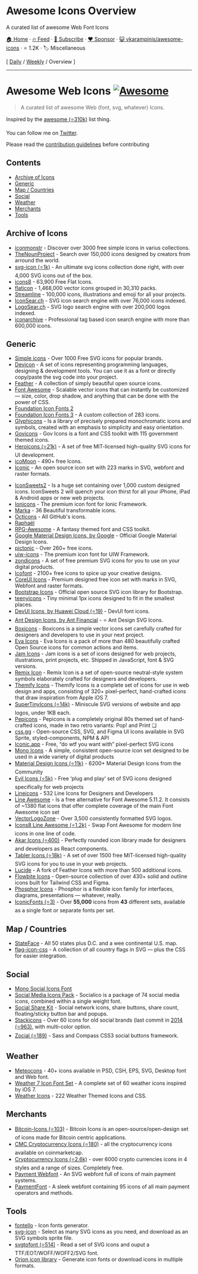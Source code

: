 # Awesome Icons Overview

A curated list of awesome Web Font Icons

[🏠 Home](/README.md) · [🔥 Feed](https://www.trackawesomelist.com/vkarampinis/awesome-icons/rss.xml) · [📮 Subscribe](https://trackawesomelist.us17.list-manage.com/subscribe?u=d2f0117aa829c83a63ec63c2f&id=36a103854c) · [❤️  Sponsor](https://github.com/sponsors/theowenyoung) · [😺 vkarampinis/awesome-icons](https://github.com/vkarampinis/awesome-icons) · ⭐ 1.2K · 🏷️ Miscellaneous

[ [Daily](/content/vkarampinis/awesome-icons/README.md) / [Weekly](/content/vkarampinis/awesome-icons/week/README.md) / Overview ]

---

# Awesome Web Icons [![Awesome](https://awesome.re/badge.svg)](https://awesome.re)

> A curated list of awesome Web (font, svg, whatever) Icons.

Inspired by the [awesome (⭐310k)](https://github.com/sindresorhus/awesome) list thing.

You can follow me on [Twitter](https://twitter.com/vkarampinis).

Please read the [contribution guidelines](https://github.com/vkarampinis/awesome-icons/blob/master/README.md/contributing.md) before contributing

## Contents

*   [Archive of Icons](#archive-of-icons)
*   [Generic](#generic)
*   [Map / Countries](#map--countries)
*   [Social](#social)
*   [Weather](#weather)
*   [Merchants](#merchants)
*   [Tools](#tools)

## Archive of Icons

*   [iconmonstr](http://iconmonstr.com/) - Discover over 3000  free simple icons in varius collections.
*   [TheNounProject](https://thenounproject.com/) - Search over 150,000 icons designed by creators from arround the world.
*   [svg-icon (⭐1k)](https://github.com/leungwensen/svg-icon) - An ultimate svg icons collection done right, with over 4,000 SVG icons out of the box.
*   [icons8](https://icons8.com/) - 63,900 Free Flat Icons.
*   [flaticon](https://www.flaticon.com/) - 1,468,000 vector icons grouped in 30,310 packs.
*   [Streamline](https://streamlinehq.com/) - 100,000 icons, illustrations and emoji for all your projects.
*   [IconSear.ch](https://iconsear.ch/search.html) - SVG icon search engine with over 76,000 icons indexed.
*   [LogoSear.ch](https://logosear.ch/search.html) - SVG logo search engine with over 200,000 logos indexed.
*   [iconarchive](https://iconarchive.com/) - Professional tag based icon search engine with more than 600,000 icons.

## Generic

*   [Simple icons](https://simpleicons.org/) - Over 1000 Free SVG icons for popular brands.
*   [Devicon](https://devicon.dev) - A set of icons representing programming languages, designing & development tools. You can use it as a font or directly copy/paste the svg code into your project.
*   [Feather](https://feathericons.com/) - A collection of simply beautiful open source icons.
*   [Font Awesome](http://fontawesome.io/) - Scalable vector icons that can instantly be customized — size, color, drop shadow, and anything that can be done with the power of CSS.
*   [Foundation Icon Fonts 2](http://zurb.com/playground/foundation-icons)
*   [Foundation Icon Fonts 3](http://zurb.com/playground/foundation-icon-fonts-3) - A custom collection of 283 icons.
*   [Glyphicons](http://glyphicons.com/) - Is a library of precisely prepared monochromatic icons and symbols, created with an emphasis to simplicity and easy orientation.
*   [Govicons](http://govicons.io/) - Gov Icons is a font and CSS toolkit with 115 government themed icons.
*   [Heroicons (⭐21k)](https://github.com/refactoringui/heroicons) - A set of free MIT-licensed high-quality SVG icons for UI development.
*   [icoMoon](https://icomoon.io) - 490+ free Icons.
*   [Iconic](https://useiconic.com/open/) - An open source icon set with 223 marks in SVG, webfont and raster formats.

<!--lint disable awesome-list-item-->

*   [IconSweets2](https://www.designbombs.com/iconsweets2/) - Is a huge set containing over 1,000 custom designed icons. IconSweets 2 will quench your icon thirst for all your iPhone, iPad & Android apps or new web projects.
*   [Ionicons](http://ionicons.com/) - The premium icon font for Ionic Framework.
*   [Marka](http://fian.my.id/marka/) - 36 Beautiful transformable icons.
*   [Octicons](https://octicons.github.com/) - All GitHub's icons.
*   [Raphaël](http://icons.marekventur.com/)
*   [RPG-Awesome](https://nagoshiashumari.github.io/Rpg-Awesome/) - A fantasy themed font and CSS toolkit.
*   [Google Material Design Icons, by Google](https://fonts.google.com/icons) - Official Google Material Design Icons.
*   [pictonic](https://pictonic.co) - Over 260+ free icons.
*   [uiw-icons](https://uiwjs.github.io/icons) - The premium icon font for UIW Framework.
*   [zondicons](http://www.zondicons.com/) - A set of free premium SVG icons for you to use on your digital products.
*   [Icofont](https://icofont.com/) - 2100+ free icons to spice up your creative designs.
*   [CoreUI Icons](https://coreui.io/icons/free/) - Premium designed free icon set with marks in SVG, Webfont and raster formats.
*   [Bootstrap Icons](https://icons.getbootstrap.com/) - Official open source SVG icon library for Bootstrap.
*   [teenyicons](https://teenyicons.com/) - Tiny minimal 1px icons designed to fit in the smallest places.
*   [DevUI Icons, by Huawei Cloud (⭐19)](https://github.com/DevCloudFE/devui-icons) - DevUI font icons.
*   [Ant Design Icons, by Ant Financial](https://ant.design/components/icon/) - ⭐ Ant Design SVG Icons.
*   [Boxicons](https://boxicons.com/) - Boxicons is a simple vector icons set carefully crafted for designers and developers to use in your next project.
*   [Eva Icons](https://akveo.github.io/eva-icons) - Eva Icons is a pack of more than 480 beautifully crafted Open Source icons for common actions and items.
*   [Jam Icons](https://jam-icons.com/) - Jam icons is a set of icons designed for web projects, illustrations, print projects, etc. Shipped in JavaScript, font & SVG versions.
*   [Remix Icon](https://remixicon.com/) - Remix Icon is a set of open-source neutral-style system symbols elaborately crafted for designers and developers.
*   [Themify Icons](https://themify.me/themify-icons) - Themify Icons is a complete set of icons for use in web design and apps, consisting of 320+ pixel-perfect, hand-crafted icons that draw inspiration from Apple iOS 7.
*   [SuperTinyIcons (⭐14k)](https://github.com/edent/SuperTinyIcons) - Miniscule SVG versions of website and app logos, under 1KB each.
*   [Pepicons](https://pepicons.com) - Pepicons is a completely original 80s themed set of hand-crafted icons, made in two retro variants: Pop! and Print ❏
*   [css.gg](https://css.gg/) - Open-source CSS, SVG, and Figma UI Icons available in SVG Sprite, styled-components, NPM & API
*   [Iconic.app](https://iconic.app/) - Free, “do wtf you want with” pixel-perfect SVG icons
*   [Mono Icons](https://icons.mono.company) - A simple, consistent open-source icon set designed to be used in a wide variety of digital products
*   [Material Design Icons (⭐11k)](https://github.com/Templarian/MaterialDesign) - 6200+ Material Design Icons from the Community
*   [Evil Icons (⭐5k)](https://github.com/evil-icons/evil-icons) - Free ‘plug and play’ set of SVG icons designed specifically for web projects
*   [Lineicons](https://lineicons.com/) - 532 Line Icons for Designers and Developers
*   [Line Awesome](https://icons8.com/line-awesome) - Is a free alternative for Font Awesome 5.11.2. It consists of \~1380 flat icons that offer complete coverage of the main Font Awesome icon set
*   [VectorLogoZone](https://www.vectorlogo.zone/) - Over 3,500 consistently formatted SVG logos.
*   [Icons8 Line Awesome (⭐1.2k)](https://github.com/icons8/line-awesome) - Swap Font Awesome for modern line icons in one line of code.
*   [Akar Icons (⭐400)](https://github.com/artcoholic/akar-icons) - Perfectly rounded icon library made for designers and developers as React components.
*   [Tabler Icons (⭐18k)](https://github.com/tabler/tabler-icons) - A set of over 1500 free MIT-licensed high-quality SVG icons for you to use in your web projects.
*   [Lucide](https://lucide.dev) - A fork of Feather Icons with more than 500 additional icons.
*   [Flowbite Icons](https://flowbite.com/icons/) - Open-source collection of over 430+ solid and outline icons built for Tailwind CSS and Figma.
*   [Phosphor Icons](https://github.com/phosphor-icons) - Phosphor is a flexible icon family for interfaces, diagrams, presentations — whatever, really.
*   [IconicFonts (⭐3)](https://github.com/iconicFonts/if) - Over **55,000** icons from **43** different sets, available as a single font or separate fonts per set.

## Map / Countries

*   [StateFace](http://propublica.github.io/stateface/) - All 50 states plus D.C. and a wee continental U.S. map.
*   [flag-icon-css](http://lipis.github.io/flag-icon-css/) - A collection of all country flags in SVG — plus the CSS for easier integration.

## Social

*   [Mono Social Icons Font](http://drinchev.github.io/monosocialiconsfont/)
*   [Social Media Icons Pack](https://www.fontfabric.com/fonts/social-media-icons-pack/) - Socialico is a package of 74 social media icons, combined within a single weight font.
*   [Social Share Kit](http://socialsharekit.com/) - Social network icons, share buttons, share count, floating/sticky button bar and popups.
*   [Stackicons](http://stackicons.com/) - Over 60 icons for old social brands (last commit in [2014 (⭐963)](https://github.com/parkerbennett/stackicons), with multi-color option.
*   [Zocial (⭐189)](https://github.com/adamstac/zocial) - Sass and Compass CSS3 social buttons framework.

## Weather

*   [Meteocons](http://www.alessioatzeni.com/meteocons/) - 40+ icons available in PSD, CSH, EPS, SVG, Desktop font and Web font.
*   [Weather 7 Icon Font Set](http://www.pixeden.com/icon-fonts/weather-7-icon-font-set) - A complete set of 60 weather icons inspired by iOS 7.
*   [Weather Icons](https://erikflowers.github.io/weather-icons/) - 222 Weather Themed Icons and CSS.

## Merchants

*   [Bitcoin-Icons (⭐103)](https://github.com/BitcoinDesign/Bitcoin-Icons) - Bitcoin Icons is an open-source/open-design set of icons made for Bitcoin centric applications.
*   [CMC Cryptocurrency Icons (⭐180)](https://github.com/ErikThiart/cryptocurrency-icons) - all the cryptocurrency icons available on coinmarketcap.
*   [Cryptocurrency Icons (⭐2.6k)](https://github.com/spothq/cryptocurrency-icons) - over 6000 crypto currencies icons in 4 styles and a range of sizes. Completely free.
*   [Payment Webfont](http://www.orlandotm.com/payment-webfont/) - An SVG webfont full of icons of main payment systems.
*   [PaymentFont](http://paymentfont.io/) - A sleek webfont containing 95 icons of all main payment operators and methods.

## Tools

*   [fontello](http://fontello.com/) - Icon fonts generator.
*   [svg-icon](http://leungwensen.github.io/svg-icon/) - Select as many SVG icons as you need, and download as an SVG symbols sprite file.
*   [svgtofont (⭐514)](https://github.com/jaywcjlove/svgtofont) - Read a set of SVG icons and ouput a TTF/EOT/WOFF/WOFF2/SVG font.
*   [Orion icon library](https://orioniconlibrary.com/) - Generate icon fonts or download icons in multiple formats.

